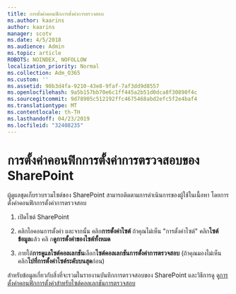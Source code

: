 ```yaml
---
title: การตั้งค่าคอนฟิกการตั้งค่าการตรวจสอบ
ms.author: kaarins
author: kaarins
manager: scotv
ms.date: 4/5/2018
ms.audience: Admin
ms.topic: article
ROBOTS: NOINDEX, NOFOLLOW
localization_priority: Normal
ms.collection: Adm_O365
ms.custom: ''
ms.assetid: 98b3d4fa-9210-43e8-9faf-7af3dd9d8557
ms.openlocfilehash: 9a5b157bb70e6c1ff445a2b51d0dca8f30890f4c
ms.sourcegitcommit: 9d78905c512192ffc4675468abd2efc5f2e4baf4
ms.translationtype: MT
ms.contentlocale: th-TH
ms.lasthandoff: 04/23/2019
ms.locfileid: "32408235"
---
```

# <a name="configure-sharepoint-audit-settings"></a>การตั้งค่าคอนฟิกการตั้งค่าการตรวจสอบของ SharePoint

ผู้ดูแลชุดเก็บรวบรวมไซต์ของ SharePoint สามารถติดตามการดำเนินการของผู้ใช้ในเนื้อหา โดยการตั้งค่าคอนฟิกการตั้งค่าการตรวจสอบ
  
1. เปิดไซต์ SharePoint
    
2. คลิกไอคอนการตั้งค่า และจากนั้น คลิก**การตั้งค่าไซต์** ถ้าคุณไม่เห็น "การตั้งค่าไซต์" คลิก**ไซต์ข้อมูล**แล้ว คลิ ก**ดูการตั้งค่าของไซต์ทั้งหมด**
    
3. ภายใต้**การดูแลไซต์คอลเลกชัน**เลือก**ไซต์คอลเลกชันการตั้งค่าการตรวจสอบ** (ถ้าคุณมองไม่เห็น คลิก**ไปที่การตั้งค่าไซต์ระดับบนสุด**ก่อน) 
    
สำหรับข้อมูลเกี่ยวกับสิ่งที่จะรวมในรายงานบันทึกการตรวจสอบของ SharePoint และวิธีการดู ดู[การตั้งค่าคอนฟิกการตั้งค่าสำหรับไซต์คอลเลกชันการตรวจสอบ](https://go.microsoft.com/fwlink/?linkid=404050)
  

